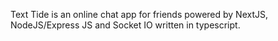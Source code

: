 Text Tide is an online chat app for friends powered by NextJS, NodeJS/Express JS and Socket IO written in typescript.
